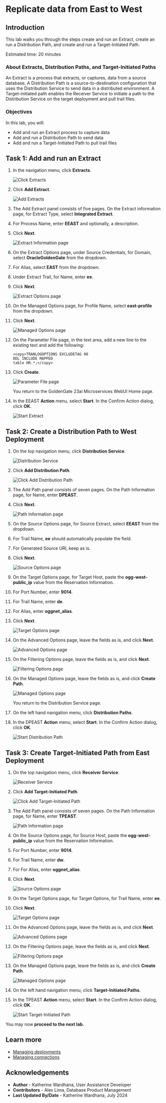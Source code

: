 # Replicate data from East to West

## Introduction

This lab walks you through the steps create and run an Extract, create an run a Distribution Path, and create and run a Target-Initiated Path.

Estimated time: 20 minutes

### About Extracts, Distribution Paths, and Target-Initiated Paths 

An Extract is a process that extracts, or captures, data from a source database. A Distribution Path is a source-to-destination configuration that uses the Distribution Service to send data in a distributed environment. A Target-initiated path enables the Receiver Service to initiate a path to the Distribution Service on the target deployment and pull trail files.

### Objectives

In this lab, you will:
* Add and run an Extract process to capture data
* Add and run a Distribution Path to send data
* Add and run a Target-Initiated Path to pull trail files

## Task 1:  Add and run an Extract

1. In the navigation menu, click **Extracts**.

    ![Click Extracts](./images/01-01-extracts.png " ")

2. Click **Add Extract**.

    ![Add Extracts](./images/01-02-add-extract.png " ")

3. The Add Extract panel consists of five pages. On the Extract information page, for Extract Type, select **Integrated Extract**.

4. For Process Name, enter **EEAST** and optionally, a description.

5. Click **Next**.

    ![Extract Information page](./images/01-05-extract-info.png " ")

6. On the Extract Options page, under Source Credentials, for Domain, select **OracleGoldenGate** from the dropdown.

7. For Alias, select **EAST** from the dropdown.

8. Under Extract Trail, for Name, enter **ee**.

9. Click **Next**.

    ![Extract Options page](./images/01-09-extract-options.png " ")

10. On the Managed Options page, for Profile Name, select **east-profile** from the dropdown.

11. Click **Next**.

    ![Managed Options page](./images/01-11-managed-options.png " ")

12. On the Parameter File page, in the text area, add a new line to the existing text and add the following:

    ```
    <copy>TRANLOGOPTIONS EXCLUDETAG 00
    DDL INCLUDE MAPPED
    table HR.*;</copy>
    ```

13. Click **Create**. 

    ![Parameter File page](./images/01-13-param-file.png " ")

    You return to the GoldenGate 23ai Microservices WebUI Home page.

14. In the EEAST **Action** menu, select **Start**. In the Confirm Action dialog, click **OK**. 

    ![Start Extract](./images/01-14-start-extract.png " ")

## Task 2: Create a Distribution Path to West Deployment

1. On the top navigation menu, click **Distribution Service**. 

    ![Distribution Service](./images/02-01-dist-service.png " ")

2. Click **Add Distribution Path**. 

    ![Click Add Distribution Path](./images/02-02-add-dist-path.png " ")

3. The Add Path panel consists of seven pages. On the Path Information page, for Name, enter **DPEAST**. 

4. Click **Next**.

    ![Path Information page](./images/02-04-path-info.png " ")

5. On the Source Options page, for Source Extract, select **EEAST** from the dropdown.

6. For Trail Name, **ee** should automatically populate the field.

7. For Generated Source URI, keep as is.

8. Click **Next**.

    ![Source Options page](./images/02-08-source-options.png " ")

9. On the Target Options page, for Target Host, paste the **ogg-west-public\_ip** value from the Reservation Information. 

10. For Port Number, enter **9014**.

11. For Trail Name, enter **de**.

12. For Alias, enter **oggnet\_alias**.

13. Click **Next**.

    ![Target Options page](./images/02-13-target-options.png " ")
    
14. On the Advanced Options page, leave the fields as is, and click **Next**.

    ![Advanced Options page](./images/02-14-adv-options.png " ")

15. On the Filtering Options page, leave the fields as is, and click **Next**.

    ![Filtering Options page](./images/02-15-filtering-options.png " ")

16. On the Managed Options page, leave the fields as is, and click **Create Path**.

    ![Managed Options page](./images/02-16-managed-options.png " ")

    You return to the Distribution Service page.

17. On the left hand navigation menu, click **Distribution Paths**.

18. In the DPEAST **Action** menu, select **Start**. In the Confirm Action dialog, click **OK**.

    ![Start Distribution Path](./images/02-18-start-dist-path.png " ")

## Task 3: Create Target-Initiated Path from East Deployment 

1. On the top navigation menu, click **Receiver Service**. 

    ![Receiver Service](./images/03-01-rec-service.png " ")

2. Click **Add Target-Initiated Path**. 

    ![Click Add Target-Initiated Path](./images/03-02-add-target-path.png " ")

3. The Add Path panel consists of seven pages. On the Path Information page, for Name, enter **TPEAST**.

    ![Path Information page](./images/03-03-path-info.png " ")

4. On the Source Options page, for Source Host, paste the **ogg-west-public_ip** value from the Reservation Information. 

5. For Port Number, enter **9014**.

6. For Trail Name, enter **dw**.

7. For For Alias, enter **oggnet_alias**.

8. Click **Next**.

    ![Source Options page](./images/03-08-source-opts.png " ")

9. On the Target Options page, for Target Options, for Trail Name, enter **ee**.

10. Click **Next**.

    ![Target Options page](./images/03-10-target-opts.png " ")

11. On the Advanced Options page, leave the fields as is, and click **Next**.

    ![Advanced Options page](./images/03-11-adv-opts.png " ")

12. On the Filtering Options page, leave the fields as is, and click **Next**.

    ![Filtering Options page](./images/03-12-filt-opts.png " ")

13. On the Managed Options page, leave the fields as is, and click **Create Path**.

    ![Managed Options page](./images/03-13-managed-opts.png " ")

14. On the left hand navigation menu, click **Target-Initiated Paths**.

15. In the TPEAST **Action** menu, select **Start**. In the Confirm Action dialog, click **OK**. 

    ![Start Target-Initiated Path](./images/03-15-start-ti-path.png " ")

You may now **proceed to the next lab.**

## Learn more

* [Managing deployments](https://docs.oracle.com/en/cloud/paas/goldengate-service/ebbpf/index.html)
* [Managing connections](https://docs.oracle.com/en/cloud/paas/goldengate-service/mcjzr/index.html)

## Acknowledgements
* **Author** - Katherine Wardhana, User Assistance Developer
* **Contributors** -  Alex Lima, Database Product Management
* **Last Updated By/Date** - Katherine Wardhana, July 2024
